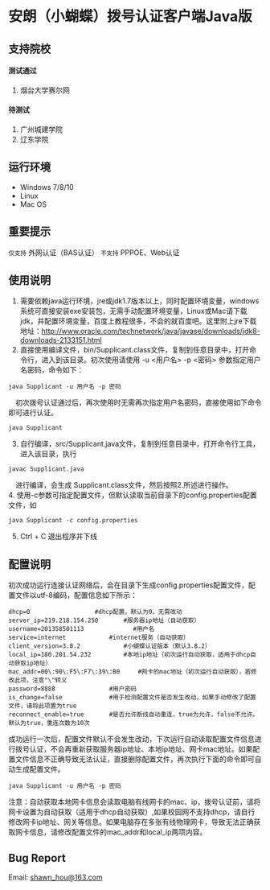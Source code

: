 # 安朗（小蝴蝶）拨号认证客户端Java版
## 支持院校
#### 测试通过
1. 烟台大学赛尔网

#### 待测试
1. 广州城建学院
2. 辽东学院

## 运行环境
- Windows 7/8/10
- Linux
- Mac OS

## 重要提示
`仅支持` 外网认证（BAS认证）
`不支持` PPPOE、Web认证

## 使用说明
1. 需要依赖java运行环境，jre或jdk1.7版本以上，同时配置环境变量，windows系统可直接安装exe安装包，无需手动配置环境变量，Linux或Mac请下载jdk，并配置环境变量，百度上教程很多，不会的就百度吧。这里附上jre下载地址：http://www.oracle.com/technetwork/java/javase/downloads/jdk8-downloads-2133151.html<br>
2. 直接使用编译文件，bin/Supplicant.class文件，复制到任意目录中，打开命令行，进入到该目录。初次使用请使用 -u <用户名> -p <密码> 参数指定用户名密码，命令如下：
 ```
 java Supplicant -u 用户名 -p 密码
 ```
　初次拨号认证通过后，再次使用时无需再次指定用户名密码，直接使用如下命令即可进行认证。
 ```
 java Supplicant 
 ```
3. 自行编译，src/Supplicant.java文件，复制到任意目录中，打开命令行工具，进入该目录，执行 
 ```
 javac Supplicant.java 
 ```
　进行编译，会生成 Supplicant.class文件，然后按照2.所述进行操作。<br>
4. 使用-c参数可指定配置文件，但默认读取当前目录下的config.properties配置文件，如
 ```
 java Supplicant -c config.properties
 ```
5. Ctrl + C 退出程序并下线

## 配置说明
初次成功运行连接认证网络后，会在目录下生成config.properties配置文件，配置文件以utf-8编码，配置信息如下所示：<br>
```
dhcp=0					#dhcp配置，默认为0，无需改动
server_ip=219.218.154.250		#服务器ip地址（自动获取）
username=201358501113　　　　		#用户名
service=internet			#internet服务（自动获取）
client_version=3.8.2			#小蝴蝶认证版本（默认3.8.2）
local_ip=180.201.54.232			#本地ip地址（初次运行自动获取，适用于dhcp自动获取ip地址）
mac_addr=00\:90\:F5\:F7\:39\:B0		#网卡的mac地址（初次运行自动获取），若修改此项，注意"\"转义
password=8888				#用户密码
is_change=false				#用于检测配置文件是否发生改动，如果手动修改了配置文件，请将此项置为true
reconnect_enable=true		#是否允许断线自动重连，true为允许，false不允许。默认为true，重连次数为10次
```
成功运行一次后，配置文件默认不会发生改动，下次运行自动读取配置文件信息进行拨号认证，不会再重新获取服务器ip地址、本地ip地址、网卡mac地址。如果配置文件信息不正确导致无法认证，直接删除配置文件，再次执行下面的命令即可自动生成配置文件。
```
java Supplicant -u 用户名 -p 密码 
```
注意：自动获取本地网卡信息会读取电脑有线网卡的mac、ip，拨号认证前，请将网卡设置为自动获取（适用于dhcp自动获取）,如果校园网不支持dhcp，请自行修改网卡ip地址、网关等信息。如果电脑存在多张有线物理网卡，导致无法正确获取网卡信息，请修改配置文件的mac_addr和local_ip两项内容。<br>

## Bug Report
Email: shawn_hou@163.com
